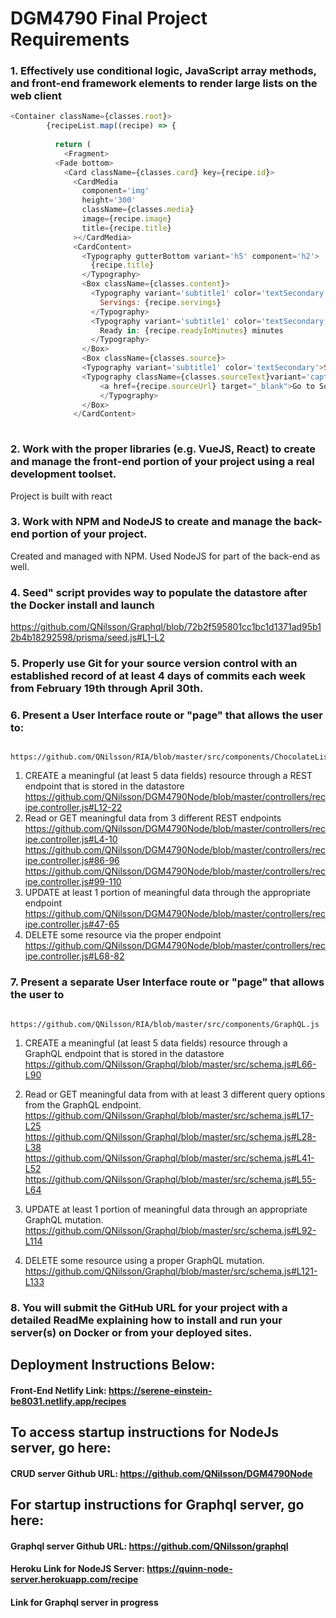 # DGM4790 Final Project Requirements

### 1. Effectively use conditional logic, JavaScript array methods, and front-end framework elements to render large lists on the web client
```javascript
<Container className={classes.root}>
        {recipeList.map((recipe) => {
          
          return (
            <Fragment>
          <Fade bottom>
            <Card className={classes.card} key={recipe.id}>
              <CardMedia
                component='img'
                height='300'
                className={classes.media}
                image={recipe.image}
                title={recipe.title}
              ></CardMedia>
              <CardContent>
                <Typography gutterBottom variant='h5' component='h2'>
                  {recipe.title}
                </Typography>
                <Box className={classes.content}>
                  <Typography variant='subtitle1' color='textSecondary'>
                    Servings: {recipe.servings}
                  </Typography>
                  <Typography variant='subtitle1' color='textSecondary'>
                    Ready in: {recipe.readyInMinutes} minutes
                  </Typography>
                </Box>
                <Box className={classes.source}>
                <Typography variant='subtitle1' color='textSecondary'>Source:</Typography>
                <Typography className={classes.sourceText}variant='caption' color='secondary'>
                    <a href={recipe.sourceUrl} target="_blank">Go to Source</a>
                    </Typography>
                </Box>
              </CardContent>
           
```
### 2. Work with the proper libraries (e.g. VueJS, React) to create and manage the front-end portion of your project using a real development toolset.
Project is built with react 

### 3. Work with NPM and NodeJS to create and manage the back-end portion of your project.
Created and managed with NPM. Used NodeJS for part of the back-end as well.

### 4. Seed" script provides way to populate the datastore after the Docker install and launch
https://github.com/QNilsson/Graphql/blob/72b2f595801cc1bc1d1371ad95b12b4b18292598/prisma/seed.js#L1-L2

### 5. Properly use Git for your source version control with an established record of at least 4 days of commits each week from February 19th through April 30th.

### 6. Present a User Interface route or "page" that allows the user to:
        https://github.com/QNilsson/RIA/blob/master/src/components/ChocolateList.js
1. CREATE a meaningful (at least 5 data fields) resource through a REST endpoint that is stored in the datastore
        https://github.com/QNilsson/DGM4790Node/blob/master/controllers/recipe.controller.js#L12-22 
2. Read or GET meaningful data from 3 different REST endpoints
        https://github.com/QNilsson/DGM4790Node/blob/master/controllers/recipe.controller.js#L4-10
        https://github.com/QNilsson/DGM4790Node/blob/master/controllers/recipe.controller.js#86-96
        https://github.com/QNilsson/DGM4790Node/blob/master/controllers/recipe.controller.js#99-110
3. UPDATE at least 1 portion of meaningful data through the appropriate endpoint
        https://github.com/QNilsson/DGM4790Node/blob/master/controllers/recipe.controller.js#47-65
4. DELETE some resource via the proper endpoint
        https://github.com/QNilsson/DGM4790Node/blob/master/controllers/recipe.controller.js#L68-82

### 7. Present a separate User Interface route or "page" that allows the user to
        https://github.com/QNilsson/RIA/blob/master/src/components/GraphQL.js
1. CREATE a meaningful (at least 5 data fields) resource through a GraphQL endpoint that is stored in the datastore
        https://github.com/QNilsson/Graphql/blob/master/src/schema.js#L66-L90
3. Read or GET meaningful data from with at least 3 different query options from the GraphQL endpoint.
        https://github.com/QNilsson/Graphql/blob/master/src/schema.js#L17-L25
        https://github.com/QNilsson/Graphql/blob/master/src/schema.js#L28-L38
        https://github.com/QNilsson/Graphql/blob/master/src/schema.js#L41-L52
        https://github.com/QNilsson/Graphql/blob/master/src/schema.js#L55-L64
        
5. UPDATE at least 1 portion of meaningful data through an appropriate GraphQL mutation.
        https://github.com/QNilsson/Graphql/blob/master/src/schema.js#L92-L114
7. DELETE some resource using a proper GraphQL mutation.
        https://github.com/QNilsson/Graphql/blob/master/src/schema.js#L121-L133
        
### 8. You will submit the GitHub URL for your project with a detailed ReadMe explaining how to install and run your server(s) on Docker or from your deployed sites.

## Deployment Instructions Below:

#### Front-End Netlify Link: https://serene-einstein-be8031.netlify.app/recipes

## To access startup instructions for NodeJs server, go here:
#### CRUD server Github URL: https://github.com/QNilsson/DGM4790Node

## For startup instructions for Graphql server, go here:
#### Graphql server Github URL: https://github.com/QNilsson/graphql


#### Heroku Link for NodeJS Server: https://quinn-node-server.herokuapp.com/recipe
#### Link for Graphql server in progress


